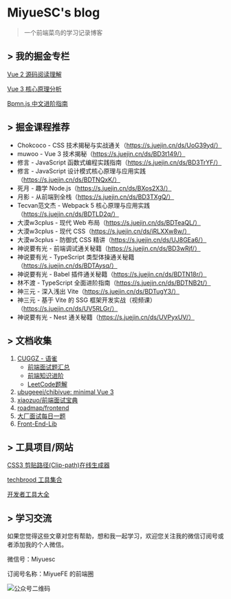 # MiyueSC's blog

> 一个前端菜鸟的学习记录博客

## > 我的掘金专栏

[Vue 2 源码阅读理解](https://juejin.cn/column/7136858810605371399)

[Vue 3 核心原理分析](https://juejin.cn/column/7202898170614595645)

[Bpmn.js 中文进阶指南](https://juejin.cn/column/6964382482007490590)


## > 掘金课程推荐

- Chokcoco -  CSS 技术揭秘与实战通关（https://s.juejin.cn/ds/UoG39yd/）
- muwoo - Vue 3 技术揭秘（https://s.juejin.cn/ds/BD3t149/）
- 修言 - JavaScript 函数式编程实践指南（https://s.juejin.cn/ds/BD3TrYF/）
- 修言 - JavaScript 设计模式核⼼原理与应⽤实践（https://s.juejin.cn/ds/BDTNQxK/）
- 死月 - 趣学 Node.js（https://s.juejin.cn/ds/BXos2X3/）
- 月影 - 从前端到全栈（https://s.juejin.cn/ds/BD3TXgQ/）
- Tecvan范文杰 - Webpack 5 核心原理与应用实践（https://s.juejin.cn/ds/BDTLD2q/）
- 大漠w3cplus - 现代 Web 布局（https://s.juejin.cn/ds/BDTeaQL/）
- 大漠w3cplus - 现代 CSS（https://s.juejin.cn/ds/iRLXXw8w/）
- 大漠w3cplus - 防御式 CSS 精讲（https://s.juejin.cn/ds/UJ8GEa6/）
- 神说要有光 - 前端调试通关秘籍（https://s.juejin.cn/ds/BD3wRjf/）
- 神说要有光 - TypeScript 类型体操通关秘籍（https://s.juejin.cn/ds/BDTAysq/）
- 神说要有光 - Babel 插件通关秘籍（https://s.juejin.cn/ds/BDTN18r/）
- 林不渡 - TypeScript 全面进阶指南（https://s.juejin.cn/ds/BDTNB2t/）
- 神三元 - 深入浅出 Vite（https://s.juejin.cn/ds/BDTugY3/）
- 神三元 - 基于 Vite 的 SSG 框架开发实战（视频课）（https://s.juejin.cn/ds/UV5RLGr/）
- 神说要有光 - Nest 通关秘籍（https://s.juejin.cn/ds/UVPyxUV/）


## > 文档收集

1. [CUGGZ - 语雀](https://www.yuque.com/cuggz)
   - [前端面试题汇总](https://www.yuque.com/cuggz/interview)
   - [前端知识进阶](https://www.yuque.com/cuggz/feplus)
   - [LeetCode题解](https://www.yuque.com/cuggz/leetcode)
2. [ubugeeei/chibivue: minimal Vue 3](https://ubugeeei.github.io/chibivue/en/00-introduction/010-about.html)
3. [xiaozuo/前端面试宝典](https://xz-fe-interview.gitbook.io/fe-interview/)
4. [roadmap/frontend](https://roadmap.sh/frontend)
5. [大厂面试每日一题](https://q.shanyue.tech/)
6. [Front-End-Lib](https://willbchang.notion.site/willbchang/Front-End-Lib-641a7f4ffdc643239155757324fdce02)


## > 工具项目/网站

[CSS3 剪贴路径(Clip-path)在线生成器](https://techbrood.com/tool?p=css-clip-path)

[techbrood 工具集合](https://techbrood.com/tool#)

[开发者工具大全](https://devtool.tech/)


## > 学习交流

如果您觉得这些文章对您有帮助，想和我一起学习，欢迎您关注我的微信订阅号或者添加我的个人微信。

微信号：Miyuesc

订阅号名称：MiyueFE 的前端圈

![公众号二维码](https://images.weserv.nl/?url=https://i0.hdslb.com/bfs/article/fdef0d8f1731ed03b4123d22b7d82acacb6ca10c.jpg)

